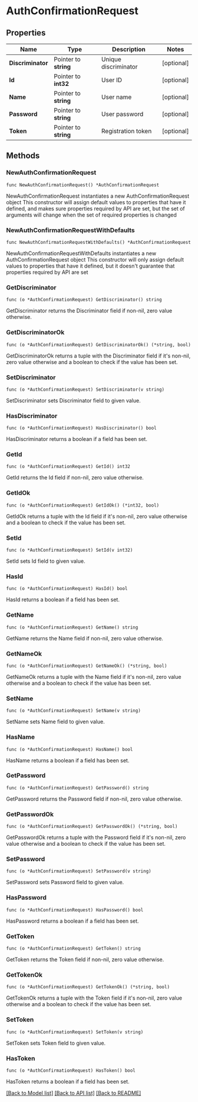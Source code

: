 # AuthConfirmationRequest

## Properties

Name | Type | Description | Notes
------------ | ------------- | ------------- | -------------
**Discriminator** | Pointer to **string** | Unique discriminator | [optional] 
**Id** | Pointer to **int32** | User ID | [optional] 
**Name** | Pointer to **string** | User name | [optional] 
**Password** | Pointer to **string** | User password | [optional] 
**Token** | Pointer to **string** | Registration token | [optional] 

## Methods

### NewAuthConfirmationRequest

`func NewAuthConfirmationRequest() *AuthConfirmationRequest`

NewAuthConfirmationRequest instantiates a new AuthConfirmationRequest object
This constructor will assign default values to properties that have it defined,
and makes sure properties required by API are set, but the set of arguments
will change when the set of required properties is changed

### NewAuthConfirmationRequestWithDefaults

`func NewAuthConfirmationRequestWithDefaults() *AuthConfirmationRequest`

NewAuthConfirmationRequestWithDefaults instantiates a new AuthConfirmationRequest object
This constructor will only assign default values to properties that have it defined,
but it doesn't guarantee that properties required by API are set

### GetDiscriminator

`func (o *AuthConfirmationRequest) GetDiscriminator() string`

GetDiscriminator returns the Discriminator field if non-nil, zero value otherwise.

### GetDiscriminatorOk

`func (o *AuthConfirmationRequest) GetDiscriminatorOk() (*string, bool)`

GetDiscriminatorOk returns a tuple with the Discriminator field if it's non-nil, zero value otherwise
and a boolean to check if the value has been set.

### SetDiscriminator

`func (o *AuthConfirmationRequest) SetDiscriminator(v string)`

SetDiscriminator sets Discriminator field to given value.

### HasDiscriminator

`func (o *AuthConfirmationRequest) HasDiscriminator() bool`

HasDiscriminator returns a boolean if a field has been set.

### GetId

`func (o *AuthConfirmationRequest) GetId() int32`

GetId returns the Id field if non-nil, zero value otherwise.

### GetIdOk

`func (o *AuthConfirmationRequest) GetIdOk() (*int32, bool)`

GetIdOk returns a tuple with the Id field if it's non-nil, zero value otherwise
and a boolean to check if the value has been set.

### SetId

`func (o *AuthConfirmationRequest) SetId(v int32)`

SetId sets Id field to given value.

### HasId

`func (o *AuthConfirmationRequest) HasId() bool`

HasId returns a boolean if a field has been set.

### GetName

`func (o *AuthConfirmationRequest) GetName() string`

GetName returns the Name field if non-nil, zero value otherwise.

### GetNameOk

`func (o *AuthConfirmationRequest) GetNameOk() (*string, bool)`

GetNameOk returns a tuple with the Name field if it's non-nil, zero value otherwise
and a boolean to check if the value has been set.

### SetName

`func (o *AuthConfirmationRequest) SetName(v string)`

SetName sets Name field to given value.

### HasName

`func (o *AuthConfirmationRequest) HasName() bool`

HasName returns a boolean if a field has been set.

### GetPassword

`func (o *AuthConfirmationRequest) GetPassword() string`

GetPassword returns the Password field if non-nil, zero value otherwise.

### GetPasswordOk

`func (o *AuthConfirmationRequest) GetPasswordOk() (*string, bool)`

GetPasswordOk returns a tuple with the Password field if it's non-nil, zero value otherwise
and a boolean to check if the value has been set.

### SetPassword

`func (o *AuthConfirmationRequest) SetPassword(v string)`

SetPassword sets Password field to given value.

### HasPassword

`func (o *AuthConfirmationRequest) HasPassword() bool`

HasPassword returns a boolean if a field has been set.

### GetToken

`func (o *AuthConfirmationRequest) GetToken() string`

GetToken returns the Token field if non-nil, zero value otherwise.

### GetTokenOk

`func (o *AuthConfirmationRequest) GetTokenOk() (*string, bool)`

GetTokenOk returns a tuple with the Token field if it's non-nil, zero value otherwise
and a boolean to check if the value has been set.

### SetToken

`func (o *AuthConfirmationRequest) SetToken(v string)`

SetToken sets Token field to given value.

### HasToken

`func (o *AuthConfirmationRequest) HasToken() bool`

HasToken returns a boolean if a field has been set.


[[Back to Model list]](../README.md#documentation-for-models) [[Back to API list]](../README.md#documentation-for-api-endpoints) [[Back to README]](../README.md)


